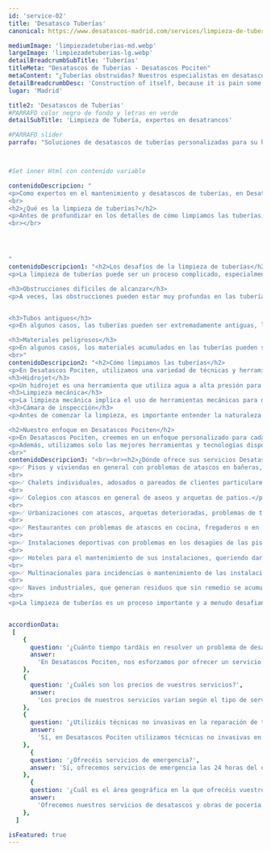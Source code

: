 ```yaml
---
id: 'service-02'
title: 'Desatasco Tuberías'
canonical: https://www.desatascos-madrid.com/services/limpieza-de-tuberias

mediumImage: 'limpiezadetuberias-md.webp'
largeImage: 'limpiezadetuberias-lg.webp'
detailBreadcrumbSubTitle: 'Tuberías'
titleMeta: "Desatascos de Tuberías - Desatascos Pociten"
metaContent: "¿Tuberías obstruidas? Nuestros especialistas en desatascos de tuberías brindan un servicio eficiente y de calidad. ¡Contáctanos hoy mismo! ☎️​ 647 376 782"
detailBreadcrumbDesc: 'Construction of itself, because it is pain some proper style design occur are pleasure'
lugar: 'Madrid'

title2: 'Desatascos de Tuberías'
#PARRAFO color negro de fondo y letras en verde
detailSubTitle: 'Limpieza de Tubería, expertos en desatrancos'

#PARRAFO slider
parrafo: "Soluciones de desatascos de tuberías personalizadas para su hogar o negocio"



#Set inner Html con contenido variable

contenidoDescripcion: "
<p>Como expertos en el mantenimiento y desatascos de tuberías, en Desatascos Pociten, entendemos la importancia de tener tuberías limpias y en buen estado para garantizar un sistema de pocería que funcione correctamente. En este artículo, compartiré mi experiencia como miembro del equipo de Desatascos Pociten y discutiré algunos de los principales desafíos que enfrentamos y cómo los superamos.</p>
<br>
<h2>¿Qué es la limpieza de tuberías?</h2>
<p>Antes de profundizar en los detalles de cómo limpiamos las tuberías, es importante comprender qué es la limpieza de tuberías y por qué es necesaria. En términos simples, la limpieza de tuberías es el proceso de eliminar cualquier obstrucción o residuo que haya acumulado en las tuberías con el tiempo. Esto puede incluir todo, desde cabello y residuos de alimentos hasta sedimentos y otros materiales que se acumulan en las tuberías con el tiempo.</p>
<br></br>




"
contenidoDescripcion1: "<h2>Los desafíos de la limpieza de tuberías</h2>
<p>La limpieza de tuberías puede ser un proceso complicado, especialmente si la obstrucción es particularmente difícil de alcanzar. En Desatascos Pociten, hemos enfrentado muchos desafíos a lo largo de los años, y algunos de los más comunes incluyen:</p>

<h3>Obstrucciones difíciles de alcanzar</h3>
<p>A veces, las obstrucciones pueden estar muy profundas en las tuberías, lo que hace que sea difícil llegar a ellas. En estos casos, necesitamos herramientas especiales para llegar a la obstrucción y despejarla.</p>


<h3>Tubos antiguos</h3>
<p>En algunos casos, las tuberías pueden ser extremadamente antiguas, lo que significa que están hechas de materiales que pueden ser más difíciles de limpiar. En estos casos, debemos tener cuidado de no dañar las tuberías mientras las limpiamos.</p>

<h3>Materiales peligrosos</h3>
<p>En algunos casos, los materiales acumulados en las tuberías pueden ser peligrosos para la salud, lo que significa que debemos tener cuidado de protegernos mientras realizamos la limpieza. En estos casos, utilizamos equipo de protección personal para garantizar nuestra seguridad.</p>
<br>"
contenidoDescripcion2: "<h2>Cómo limpiamos las tuberías</h2>
<p>En Desatascos Pociten, utilizamos una variedad de técnicas y herramientas para limpiar las tuberías, dependiendo de la situación. Algunos de los métodos más comunes que utilizamos incluyen:</p>
<h3>Hidrojet</h3>
<p>Un hidrojet es una herramienta que utiliza agua a alta presión para despejar las obstrucciones en las tuberías. Es especialmente efectivo para eliminar residuos duros o pegajosos que no se pueden quitar con otras herramientas.</p>
<h3>Limpieza mecánica</h3>
<p>La limpieza mecánica implica el uso de herramientas mecánicas para despejar obstrucciones en las tuberías. Esto puede incluir el uso de varillas flexibles o serpentines que se pueden pasar a través de la tubería para eliminar la obstrucción.</p>
<h3>Cámara de inspección</h3>
<p>Antes de comenzar la limpieza, es importante entender la naturaleza de la obstrucción y dónde se encuentra. Para esto, utilizamos cámaras de inspección que se pueden introducir en la tubería para visualizar y evaluar el problema</p>

<h2>Nuestro enfoque en Desatascos Pociten</h2>
<p>En Desatascos Pociten, creemos en un enfoque personalizado para cada uno de nuestros clientes. Cada situación es única, y trabajamos con nuestros clientes para entender sus necesidades específicas y crear soluciones adaptadas a ellas. Esto significa que tomamos el tiempo para evaluar cada situación y determinar el mejor enfoque para solucionar el problema.</p>
<p>Además, utilizamos solo las mejores herramientas y tecnologías disponibles en el mercado para garantizar que el trabajo se realice de manera eficiente y efectiva. Esto significa que nuestros clientes pueden estar seguros de que su sistema de pocería estará en buenas manos cuando trabajen con nosotros.</p>
<br>"
contenidoDescripcion3: "<br><br><h2>¿Dónde ofrece sus servicios Desatascos Pociten?</h2>
<p>✅ Pisos y viviendas en general con problemas de atascos en bañeras, fregaderos o inodoros</p>
<br>
<p>✅ Chalets individuales, adosados o pareados de clientes particulares en general con problemas de atascos en arquetas de hojas o tierra.</p>
<br>
<p>✅ Colegios con atascos en general de aseos y arquetas de patios.</p>
<br>
<p>✅ Urbanizaciones con atascos, arquetas deterioradas, problemas de tuberías o bajantes.</p>
<br>
<p>✅ Restaurantes con problemas de atascos en cocina, fregaderos o en los aseos de los clientes</p>
<br>
<p>✅ Instalaciones deportivas con problemas en los desagües de las piscina o vaciado de arquetas en los vestuarios.</p>
<br>
<p>✅ Hoteles para el mantenimiento de sus instalaciones, queriendo dar siempre el mejor servicio a sus huéspedes.</p>
<br>
<p>✅ Multinacionales para incidencias o mantenimiento de las instalaciones distribuidas en sus oficinas.</p>
<br>
<p>✅ Naves industriales, que generan residuos que sin remedio se acumulan en sus arquetas produciendo atrancos.</p>
<br>
<p>La limpieza de tuberías es un proceso importante y a menudo desafiante, pero en Desatascos Pociten, estamos comprometidos con proporcionar soluciones personalizadas y efectivas para cada uno de nuestros clientes. Con nuestra experiencia y tecnología de vanguardia, podemos limpiar tuberías de manera eficiente y efectiva, asegurando que su sistema de pocería funcione correctamente.</p>"


accordionData:
 [
    {
      question: '¿Cuánto tiempo tardáis en resolver un problema de desatasco?',
      answer:
        'En Desatascos Pociten, nos esforzamos por ofrecer un servicio rápido y eficiente. El tiempo que tardamos en resolver un problema de desatasco depende del tipo de tubería y el nivel de obstrucción, pero siempre trabajamos con la mayor rapidez posible.',
    },
    {
      question: '¿Cuáles son los precios de vuestros servicios?',
      answer:
        'Los precios de nuestros servicios varían según el tipo de servicio y la complejidad del trabajo. Ofrecemos precios competitivos y siempre tratamos de ajustarnos a las necesidades y presupuesto de nuestros clientes.',
    },
    {
      question: '¿Utilizáis técnicas no invasivas en la reparación de tuberías?',
      answer:
        'Sí, en Desatascos Pociten utilizamos técnicas no invasivas en la reparación de tuberías. De esta forma, evitamos tener que hacer obras costosas y engorrosas.',
    },
      {
      question: '¿Ofrecéis servicios de emergencia?',
      answer: 'Sí, ofrecemos servicios de emergencia las 24 horas del día, los 7 días de la semana. Si tienes un problema urgente con tus tuberías, no dudes en contactarnos.'
    },
      {
      question: '¿Cuál es el área geográfica en la que ofrecéis vuestros servicios?',
      answer:
        'Ofrecemos nuestros servicios de desatascos y obras de pocería en Alcalá de Henares y en toda la zona de la Comunidad de Madrid. Si tienes dudas sobre si cubrimos tu zona, no dudes en contactarnos y estaremos encantados de ayudarte.',
    },
  ]

isFeatured: true
---
```

